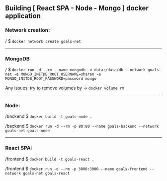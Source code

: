 ## Building [ React SPA - Node - Mongo ] docker application

### Network creation:

/ $ `docker network create goals-net`

---

### MongoDB

/ $ `docker run -d --rm --name mongodb -v data:/data/db --network goals-net -e MONGO_INITDB_ROOT_USERNAME=sharan -e MONGO_INITDB_ROOT_PASSWORD=password mongo`

Any issues: try to remove volumes by -> `docker volume rm`

---

### Node:

/backend $ `docker build -t goals-node .`

/backend $ `docker run -d --rm -p 80:80 --name goals-backend --network goals-net goals-node`

---

### React SPA:

/frontend $ `docker build -t goals-react .`

/frontend $ `docker run -d --rm -p 3000:3000 --name goals-frontend --network goals-net goals-react`
